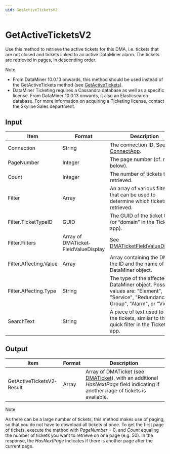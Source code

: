 ```yaml
---
uid: GetActiveTicketsV2
---
```


# GetActiveTicketsV2

Use this method to retrieve the active tickets for this DMA, i.e. tickets that are not closed and tickets linked to an active DataMiner alarm. The tickets are retrieved in pages, in descending order.

> [!NOTE]
> -  From DataMiner 10.0.13 onwards, this method should be used instead of the GetActiveTickets method (see [GetActiveTickets](xref:GetActiveTickets)).
> -  DataMiner Ticketing requires a Cassandra database as well as a specific license. From DataMiner 10.0.13 onwards, it also an Elasticsearch database. For more information on acquiring a Ticketing license, contact the Skyline Sales department.

## Input

| Item | Format | Description |
|--|--|--|
| Connection | String | The connection ID. See [ConnectApp](xref:ConnectApp). |
| PageNumber | Integer | The page number (cf. note below). |
| Count | Integer | The number of tickets to be retrieved. |
| Filter | Array | An array of various filters that can be used to determine which tickets are retrieved. |
| Filter.TicketTypeID | GUID | The GUID of the ticket type (or “domain” in the Ticketing app). |
| Filter.Filters | Array of DMATicket­FieldValueDisplay | See [DMATicketFieldValueDisplay](xref:DMATicketFieldValueDisplay). |
| Filter.Affecting.Value | Array | Array containing the DMA ID, the ID and the name of a DataMiner object. |
| Filter.Affecting.Type | String | The type of the affected DataMiner object. Possible values are: "Element", "Service", "Redundancy Group", "Alarm", or "View". |
| SearchText | String | A piece of text used to filter the tickets, similar to the quick filter in the Ticketing app. |

## Output

| Item | Format | Description |
|--|--|--|
| GetActiveTicketsV2­Result | Array | Array of DMATicket (see [DMATicket](xref:DMATicket)), with an additional *HasNextPage* field indicating if another page of tickets is available. |

> [!NOTE]
> As there can be a large number of tickets, this method makes use of paging, so that you do not have to download all tickets at once. To get the first page of tickets, execute the method with *PageNumber* = 0, and *Count* equaling the number of tickets you want to retrieve on one page (e.g. 50). In the response, the *HasNextPage* indicates if there is another page after the current page.
